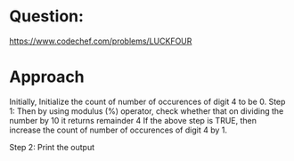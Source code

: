 # Question:
https://www.codechef.com/problems/LUCKFOUR

# Approach
Initially, Initialize the count of number of occurences of digit 4 to be 0.
Step 1:  Then by using modulus (%) operator, check whether that on dividing the number by 10 it returns remainder 4
             If the above step is TRUE, then increase the count of number of occurences of digit 4 by 1.
       
Step 2:  Print the output  
